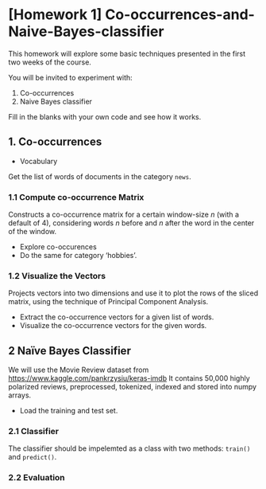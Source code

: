 # [Homework 1] Co-occurrences-and-Naive-Bayes-classifier

This homework will explore some basic techniques presented in the first two weeks of the course.

You will be invited to experiment with:

1. Co-occurrences
2. Naive Bayes classifier


Fill in the blanks with your own code and see how it works.

## 1. Co-occurrences
* Vocabulary

Get the list of words of documents in the category `news`.

### 1.1 Compute co-occurrence Matrix
Constructs a co-occurrence matrix for a certain window-size $n$ (with a default of
4), considering words $n$ before and $n$ after the word in the center of the window.
  * Explore co-occurences
  * Do the same for category ‘hobbies’.
### 1.2 Visualize the Vectors
Projects vectors into two dimensions and use it to plot the rows of the sliced matrix, using the technique of Principal
Component Analysis.
  * Extract the co-occurrence vectors for a given list of words.
  * Visualize the co-occurrence vectors for the given words.
## 2 Naïve Bayes Classifier
We will use the Movie Review dataset from https://www.kaggle.com/pankrzysiu/keras-imdb
It contains 50,000 highly polarized reviews, preprocessed, tokenized, indexed and stored into
numpy arrays.
* Load the training and test set.
### 2.1 Classifier

The classifier should be impelemted as a class with two methods: `train()` and `predict()`.
### 2.2 Evaluation
